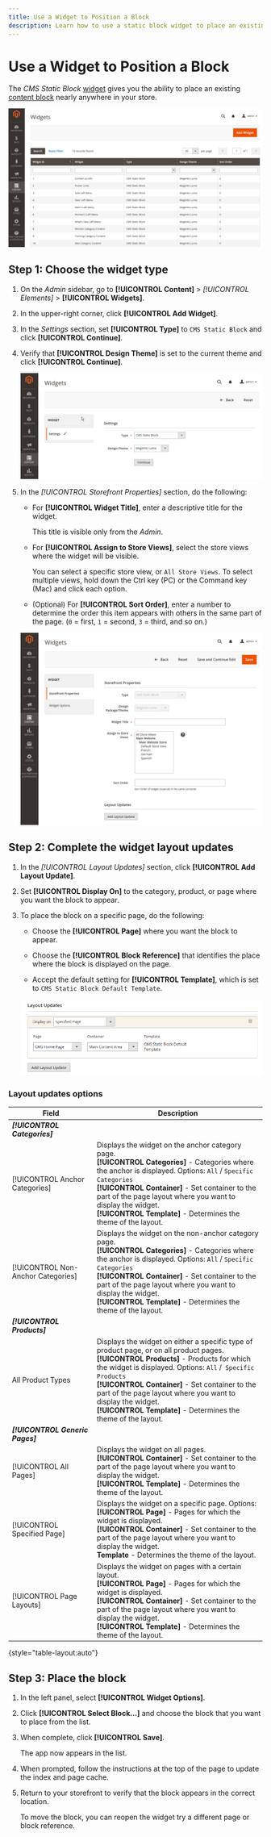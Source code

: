```yaml
---
title: Use a Widget to Position a Block
description: Learn how to use a static block widget to place an existing content nearly anywhere within your store.
---
```

# Use a Widget to Position a Block

The _CMS Static Block_ [widget](widgets.md) gives you the ability to place an existing [content block](blocks.md) nearly anywhere in your store.

![Widgets list](./assets/widgets.png)<!-- zoom -->

## Step 1: Choose the widget type

1. On the _Admin_ sidebar, go to **[!UICONTROL Content]** > _[!UICONTROL Elements]_ > **[!UICONTROL Widgets]**.

1. In the upper-right corner, click **[!UICONTROL Add Widget]**.

1. In the _Settings_ section, set **[!UICONTROL Type]** to `CMS Static Block` and click **[!UICONTROL Continue]**.

1. Verify that **[!UICONTROL Design Theme]** is set to the current theme and click **[!UICONTROL Continue]**.

   ![Widget settings](./assets/widget-settings.png)<!-- zoom -->

1. In the _[!UICONTROL Storefront Properties]_ section, do the following:

   - For **[!UICONTROL Widget Title]**, enter a descriptive title for the widget.

      This title is visible only from the _Admin_.

   - For **[!UICONTROL Assign to Store Views]**, select the store views where the widget will be visible.

      You can select a specific store view, or `All Store Views`. To select multiple views, hold down the Ctrl key (PC) or the Command key (Mac) and click each option.

   - (Optional) For **[!UICONTROL Sort Order]**, enter a number to determine the order this item appears with others in the same part of the page. (`0` = first, `1` = second, `3` = third, and so on.)

   ![Widget storefront properties](./assets/widget-storefront-properties.png)<!-- zoom -->

## Step 2: Complete the widget layout updates

1. In the _[!UICONTROL Layout Updates]_ section, click **[!UICONTROL Add Layout Update]**.

1. Set **[!UICONTROL Display On]** to the category, product, or page where you want the block to appear.

1. To place the block on a specific page, do the following:

   - Choose the **[!UICONTROL Page]** where you want the block to appear.

   - Choose the **[!UICONTROL Block Reference]** that identifies the place where the block is displayed on the page.

   - Accept the default setting for **[!UICONTROL Template]**, which is set to `CMS Static Block Default Template`.

   ![Widget layout updates](./assets/widget-layout-update-home-page.png)<!-- zoom -->

### Layout updates options

|Field|Description|
|--- |--- |
|**_[!UICONTROL Categories]_**||
|[!UICONTROL Anchor Categories]|Displays the widget on the anchor category page.<br/>**[!UICONTROL Categories]** - Categories where the anchor is displayed. Options: `All` / `Specific Categories`<br/>**[!UICONTROL Container]** - Set container to the part of the page layout where you want to display the widget.<br/>**[!UICONTROL Template]** - Determines the theme of the layout.|
|[!UICONTROL Non-Anchor Categories]|Displays the widget on the non-anchor category page.<br/>**[!UICONTROL Categories]** - Categories where the anchor is displayed. Options: `All` / `Specific Categories`<br/>**[!UICONTROL Container]** - Set container to the part of the page layout where you want to display the widget.<br/>**[!UICONTROL Template]** - Determines the theme of the layout.|
|**_[!UICONTROL Products]_**||
|All Product Types|Displays the widget on either a specific type of product page, or on all product pages. <br/>**[!UICONTROL Products]** - Products for which the widget is displayed. Options: `All` /` Specific Products`<br/>**[!UICONTROL Container]** - Set container to the part of the page layout where you want to display the widget.<br/>**[!UICONTROL Template]** - Determines the theme of the layout.|
|**_[!UICONTROL Generic Pages]_**||
|[!UICONTROL All Pages]|Displays the widget on all pages. <br/>**[!UICONTROL Container]** - Set container to the part of the page layout where you want to display the widget.<br/>**[!UICONTROL Template]** - Determines the theme of the layout.|
|[!UICONTROL Specified Page]|Displays the widget on a specific page. Options:<br/>**[!UICONTROL Page]** - Pages for which the widget is displayed.<br/>**[!UICONTROL Container]** - Set container to the part of the page layout where you want to display the widget.<br/>**Template** - Determines the theme of the layout.|
|[!UICONTROL Page Layouts]|Displays the widget on pages with a certain layout. <br/>**[!UICONTROL Page]** - Pages for which the widget is displayed.<br/>**[!UICONTROL Container]** - Set container to the part of the page layout where you want to display the widget.<br/>**[!UICONTROL Template]** - Determines the theme of the layout.|

{style="table-layout:auto"}

## Step 3: Place the block

1. In the left panel, select **[!UICONTROL Widget Options]**.

1. Click **[!UICONTROL Select Block…]** and choose the block that you want to place from the list.

1. When complete, click **[!UICONTROL Save]**.

   The app now appears in the list.

1. When prompted, follow the instructions at the top of the page to update the index and page cache.

1. Return to your storefront to verify that the block appears in the correct location.

   To move the block, you can reopen the widget try a different page or block reference.
